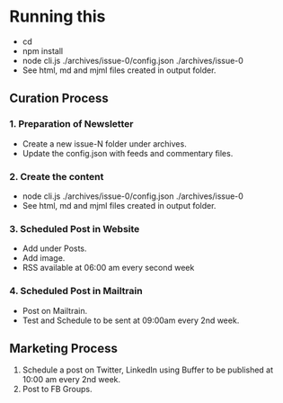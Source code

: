 # Running this

- cd <folder>
- npm install
- node cli.js ./archives/issue-0/config.json ./archives/issue-0
- See html, md and mjml files created in output folder.

## Curation Process

### 1. Preparation of Newsletter

- Create a new issue-N folder under archives.
- Update the config.json with feeds and commentary files.

### 2. Create the content

- node cli.js ./archives/issue-0/config.json ./archives/issue-0
- See html, md and mjml files created in output folder.

### 3. Scheduled Post in Website

- Add under Posts.
- Add image.
- RSS available at 06:00 am every second week

### 4. Scheduled Post in Mailtrain

- Post on Mailtrain.
- Test and Schedule to be sent at 09:00am every 2nd week.

## Marketing Process

1. Schedule a post on Twitter, LinkedIn using Buffer to be published at 10:00 am every 2nd week.
2. Post to FB Groups.
